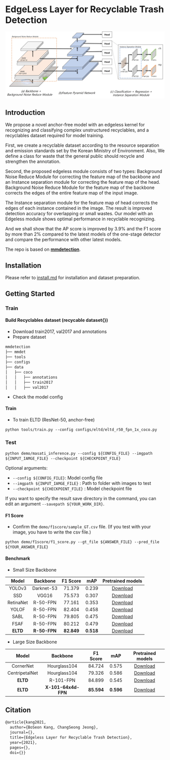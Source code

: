 # EdgeLess Layer for Recyclable Trash Detection

![ELTD](./docs/model_Architecture.jpg)


## Introduction

We propose a novel anchor-free model with an edgeless kernel for recognizing and classifying complex unstructured recyclables, and a recyclables dataset required for model training. 

First, we create a recyclable dataset according to the resource separation and emission standards set by the Korean Ministry of Environment. Also, We define a class for waste that the general public should recycle and strengthen the annotation. 

Second, the proposed edgeless module consists of two types: Background Noise Reduce Module for correcting the feature map of the backbone and an Instance separation module for correcting the feature map of the head. Background Noise Reduce Module for the feature map of the backbone corrects the edges of the entire feature map of the input image. 

The Instance separation module for the feature map of head corrects the edges of each instance contained in the image. The result is improved detection accuracy for overlapping or small wastes. Our model with an Edgeless module shows optimal performance in recyclable recognizing. 

And we shall show that the AP score is improved by 3.9\% and the F1 score by more than 2\% compared to the latest models of the one-stage detector and compare the performance with other latest models.


The repo is based on **[mmdetection](https://github.com/open-mmlab/mmdetection)**.


## Installation

Please refer to [install.md](install.md) for installation and dataset preparation.


## Getting Started

### Train

#### Build Recyclables dataset (recycable dataset{})

* Download train2017, val2017 and annotations
* Prepare dataset

```text
mmdetection
├── mmdet
├── tools
├── configs
├── data
│   ├── coco
│   │   ├── annotations
│   │   ├── train2017
│   │   ├── val2017
```

* Check the model config


#### Train

* To train ELTD (ResNet-50, anchor-free)

```
python tools/train.py --config configs/eltd/eltd_r50_fpn_1x_coco.py
```



### Test


```
python demo/masati_inference.py --config ${CONFIG_FILE} --imgpath ${INPUT_IAMGE_FILE} --checkpoint ${CHECKPOINT_FILE}
```
Optional arguments:
- `--config ${CONFIG_FILE}`: Model config file
- `--imgpath ${INPUT_IAMGE_FILE}` : Path to folder with images to test
- `--checkpoint ${CHECKPOINT_FILE}` : Model checkpoint file

If you want to specify the result save directory in the command, you can edit an argument `--savepath ${YOUR_WORK_DIR}`.

#### F1 Score

* Confirm the `demo/f1score/sample_GT.csv` file. (If you test with your image, you have to write the csv file.)

```
python demo/f1score/f1_score.py --gt_file ${ANSWER_FILE} --pred_file ${YOUR_ANSWER_FILE}
``` 

#### Benchmark

* Small Size Backbone

|Model          |    Backbone     |    F1 Score  |  mAP  | Pretrained models |
|:-------------:| :-------------: | :-----------:| :---: | :-------:|
|YOLOv3    |  Darknet-53  |  71.379 |0.239 |[Download](https://drive.google.com/file/d/1j5gocy38kWh0FnS9yEnTD-R-hcNJi--c/view?usp=sharing)|
|SSD       |  VGG16       |  75.573 |0.307 |[Download](https://drive.google.com/file/d/1j0nEuIso0H56_i9ERkZbdK1Ow11MbxOd/view?usp=sharing)|
|RetinaNet |  R-50-FPN    |  77.161 |0.353 |[Download](https://drive.google.com/file/d/1L5nEZX5j11dvs4qkBCPCIeAQ70JvWfH3/view?usp=sharing)|
|YOLOF     |  R-50-FPN    |  82.404 |0.458 |[Download](https://drive.google.com/file/d/1j3PLLx0ZbN_X9msmFtfLVrqSKICkGPYr/view?usp=sharing)|
|SABL      |  R-50-FPN    |  79.805 |0.475 |[Download](https://drive.google.com/file/d/1e4nMsWcJz5tFpGAYF9BoF3ZkV9Ungi77/view?usp=sharing)|
|FSAF      |   R-50-FPN   |  80.212 |0.479 |[Download](https://drive.google.com/file/d/1KE512iI6W0rYqYoZ_jAdAkIkV5w0ECO0/view?usp=sharing)|
|**ELTD**  |   **R-50-FPN**   |  **82.849**  |**0.518** |[Download](https://drive.google.com/file/d/15tNF1qiDDHKERrxVUeE017GjWW2deqKQ/view?usp=sharing)|

* Large Size Backbone

|Model          |    Backbone     |    F1 Score  |  mAP  | Pretrained models |
|:-------------:| :-------------: | :-----------:| :---: | :-------:|
|CornerNet      |  Hourglass104  |  84.724 | 0.575 |[Download](https://drive.google.com/file/d/1957d5S29wC77OQPQt92L52Vmtjzbryy3/view?usp=sharing)|
|CentripetalNet |  Hourglass104  |  79.326 | 0.586 |[Download](https://drive.google.com/file/d/175NUMA2CFsJ4DntoVdlUKVxqAjEdwaRq/view?usp=sharing)|
|**ELTD**       |   R-101-FPN    |  84.899 | 0.545 |[Download](https://drive.google.com/file/d/1WsQkUNNm2W3y6dfp7vzfUsfahgKFBLVn/view?usp=sharing)|
|**ELTD**       |  **X-101-64x4d-FPN**   |  **85.594** |**0.596** |[Download](https://drive.google.com/file/d/15m57mcpxHermPc_betT8_LOVMbwFKUtR/view?usp=sharing)|



## Citation

```
@article{kang2021,  
  author={BoSeon Kang, ChangSeong Jeong},  
  journal={},   
  title={Edgeless Layer for Recyclable Trash Detection},   
  year={2021}, 
  pages={},  
  doi={}}
```
